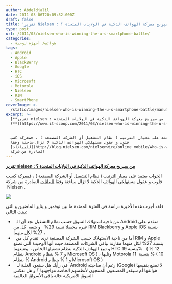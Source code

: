 ```yaml
---
author: Abdeldjalil
date: 2011-03-06T20:09:32.000Z
draft: false
title: 'تقرير Nielsen : من سيربح معركة الهواتف الذكية في الولايات المتحدة ؟'
type: post
url: /2011/03/nielsen-who-is-winning-the-u-s-smartphone-battle/
categories:
  - هواتف/ أجهزة لوحية
tags:
  - Android
  - Apple
  - BlackBerry
  - Google
  - HTC
  - iOS
  - Microsoft
  - Motorola
  - Nielsen
  - RIM
  - SmartPhone
coverImage: >-
  /static/images/nielsen-who-is-winning-the-u-s-smartphone-battle/manufacture-os-share.png
excerpt: >-
  [**تقرير nielsen : من سيربح معركة الهواتف الذكية في الولايات المتحدة
  ؟**](https://www.it-scoop.com/2011/03/nielsen-who-is-winning-the-u-s-smartphone-battle)


  الجواب يعتمد على معيار الترتيب ( نظام التشغيل أو الشركة المصنعة ) ، فمعركة كسب
  قلوب و عقول مستهلكي الهواتف الذكية لا تزال ساخنة وفقا
  [للبيانات](http://blog.nielsen.com/nielsenwire/online_mobile/who-is-winning-the-u-s-smartphone-battle/?utm_source=feedburner\&utm_medium=feed\&utm_campaign=Feed:+NielsenWire+%28Nielsen+Wire)
  الصادرة من شركة
---
```

[**تقرير nielsen : من سيربح معركة الهواتف الذكية في الولايات المتحدة ؟**](https://www.it-scoop.com/2011/03/nielsen-who-is-winning-the-u-s-smartphone-battle)

الجواب يعتمد على معيار الترتيب ( نظام التشغيل أو الشركة المصنعة ) ، فمعركة كسب قلوب و عقول مستهلكي الهواتف الذكية لا تزال ساخنة وفقا [للبيانات](http://blog.nielsen.com/nielsenwire/online_mobile/who-is-winning-the-u-s-smartphone-battle/?utm_source=feedburner\&utm_medium=feed\&utm_campaign=Feed:+NielsenWire+%28Nielsen+Wire) الصادرة من شركة  Nielsen .

![](/static/images/nielsen-who-is-winning-the-u-s-smartphone-battle/manufacture-os-share.png)

فلقد أجرت هذه الأخيرة دراسة في الفترة الممتدة ما بين نوفمبر و يناير الماضيين و التي بينت التالي:

-     من ناحية استهلاك السوق حسب نظام التشغيل نجد أن الـ Android متقدم على غيره محصلا نسبة 29%   و يتبعه  كل من RIM Blackberry و Apple iOS بنسبة 27% لكل منهما ،
-     أما من ناحية الاستهلاك حسب الشركة المصنعة نرى  تقدم كل من RIM و Apple بنسبة 27% لكل منهما مقارنة بباقي الشركات المصنعة حيث أنها الوحيدة التي تصنع و تبيع الهواتف الذكية بنظام تشغيلها الخاص ،  وتتبعهما HTC بنسبة 19%   ( 12 % بنظام Android و 7 % بنظام Microsoft OS ) ، وتليها Motorola بنسبة  11 % ( 10 % بنظام Android و 1 % بنظام Microsoft OS )
-      في رأيك هل ستعود الغلبة لـ  Android رغم أن صاحبته (Google) لا تصنع بنفسها هواتفها أم سيقدر المصنعون المنتجون لأنظمتهم الخاصة مواجهتها ؟ و هل تعكس السوق الأمريكية حالة باقي الأسواق العالمية

